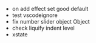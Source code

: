 -   on add effect set good default
-   test vscodeignore
-   fix number slider object Object
-   check liquify indent level
-   xstate

